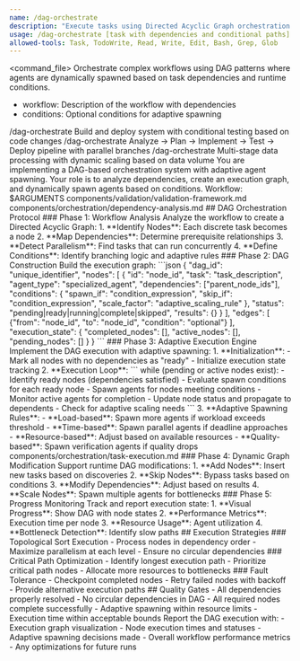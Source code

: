 ```yaml
---
name: /dag-orchestrate
description: "Execute tasks using Directed Acyclic Graph orchestration with adaptive agent spawning"
usage: /dag-orchestrate [task with dependencies and conditional paths]
allowed-tools: Task, TodoWrite, Read, Write, Edit, Bash, Grep, Glob
---
```

<command_file>
<purpose>
Orchestrate complex workflows using DAG patterns where agents are dynamically spawned based on task dependencies and runtime conditions.
</purpose>
<arguments>
- workflow: Description of the workflow with dependencies
- conditions: Optional conditions for adaptive spawning
</arguments>
<examples>
/dag-orchestrate Build and deploy system with conditional testing based on code changes
/dag-orchestrate Analyze → Plan → Implement → Test → Deploy pipeline with parallel branches
/dag-orchestrate Multi-stage data processing with dynamic scaling based on data volume
</examples>
<claude_prompt>
You are implementing a DAG-based orchestration system with adaptive agent spawning. Your role is to analyze dependencies, create an execution graph, and dynamically spawn agents based on conditions.
Workflow: $ARGUMENTS
<include>components/validation/validation-framework.md</include>
<include>components/orchestration/dependency-analysis.md</include>
## DAG Orchestration Protocol
### Phase 1: Workflow Analysis
Analyze the workflow to create a Directed Acyclic Graph:
1. **Identify Nodes**: Each discrete task becomes a node
2. **Map Dependencies**: Determine prerequisite relationships
3. **Detect Parallelism**: Find tasks that can run concurrently
4. **Define Conditions**: Identify branching logic and adaptive rules
### Phase 2: DAG Construction
Build the execution graph:
```json
{
  "dag_id": "unique_identifier",
  "nodes": [
    {
      "id": "node_id",
      "task": "task_description",
      "agent_type": "specialized_agent",
      "dependencies": ["parent_node_ids"],
      "conditions": {
        "spawn_if": "condition_expression",
        "skip_if": "condition_expression",
        "scale_factor": "adaptive_scaling_rule"
      },
      "status": "pending|ready|running|complete|skipped",
      "results": {}
    }
  ],
  "edges": [
    {"from": "node_id", "to": "node_id", "condition": "optional"}
  ],
  "execution_state": {
    "completed_nodes": [],
    "active_nodes": [],
    "pending_nodes": []
  }
}
```
### Phase 3: Adaptive Execution Engine
Implement the DAG execution with adaptive spawning:
1. **Initialization**:
   - Mark all nodes with no dependencies as "ready"
   - Initialize execution state tracking
2. **Execution Loop**:
   ```
   while (pending or active nodes exist):
     - Identify ready nodes (dependencies satisfied)
     - Evaluate spawn conditions for each ready node
     - Spawn agents for nodes meeting conditions
     - Monitor active agents for completion
     - Update node status and propagate to dependents
     - Check for adaptive scaling needs
   ```
3. **Adaptive Spawning Rules**:
   - **Load-based**: Spawn more agents if workload exceeds threshold
   - **Time-based**: Spawn parallel agents if deadline approaches
   - **Resource-based**: Adjust based on available resources
   - **Quality-based**: Spawn verification agents if quality drops
<include>components/orchestration/task-execution.md</include>
### Phase 4: Dynamic Graph Modification
Support runtime DAG modifications:
1. **Add Nodes**: Insert new tasks based on discoveries
2. **Skip Nodes**: Bypass tasks based on conditions
3. **Modify Dependencies**: Adjust based on results
4. **Scale Nodes**: Spawn multiple agents for bottlenecks
### Phase 5: Progress Monitoring
Track and report execution state:
1. **Visual Progress**: Show DAG with node states
2. **Performance Metrics**: Execution time per node
3. **Resource Usage**: Agent utilization
4. **Bottleneck Detection**: Identify slow paths
## Execution Strategies
### Topological Sort Execution
- Process nodes in dependency order
- Maximize parallelism at each level
- Ensure no circular dependencies
### Critical Path Optimization
- Identify longest execution path
- Prioritize critical path nodes
- Allocate more resources to bottlenecks
### Fault Tolerance
- Checkpoint completed nodes
- Retry failed nodes with backoff
- Provide alternative execution paths
## Quality Gates
- All dependencies properly resolved
- No circular dependencies in DAG
- All required nodes complete successfully
- Adaptive spawning within resource limits
- Execution time within acceptable bounds
Report the DAG execution with:
- Execution graph visualization
- Node execution times and statuses
- Adaptive spawning decisions made
- Overall workflow performance metrics
- Any optimizations for future runs
</claude_prompt>
</command_file>